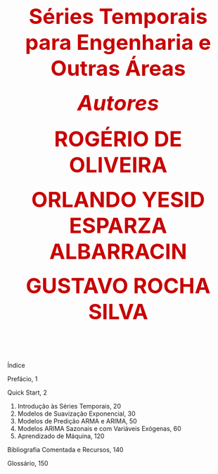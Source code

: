 
<h1 align=center><font size = 8, style="color:rgb(200,0,0)"><b>Séries Temporais para Engenharia e Outras Áreas
</b></font></h1> 

<h5 align=center><font size = 8, style="color:rgb(200,0,0)"><b>Autores
</b></font></h5>
<h4 align=center><font size = 8, style="color:rgb(200,0,0)"><b>ROGÉRIO DE OLIVEIRA
</b></font></h4>
<h4 align=center><font size = 8, style="color:rgb(200,0,0)"><b>ORLANDO YESID ESPARZA ALBARRACIN
</b></font></h4>
<h4 align=center><font size = 8, style="color:rgb(200,0,0)"><b>GUSTAVO ROCHA SILVA
</b></font></h4>
 
<br>
<br>
<br>

Índice

Prefácio, 1

Quick Start, 2

1.	Introdução às Séries Temporais, 20
2.	Modelos de Suavização Exponencial, 30
3.	Modelos de Predição ARMA e ARIMA, 50
4.	Modelos ARIMA Sazonais e com Variáveis Exógenas, 60
5.	Aprendizado de Máquina, 120


Bibliografia Comentada e Recursos, 140

Glossário, 150
